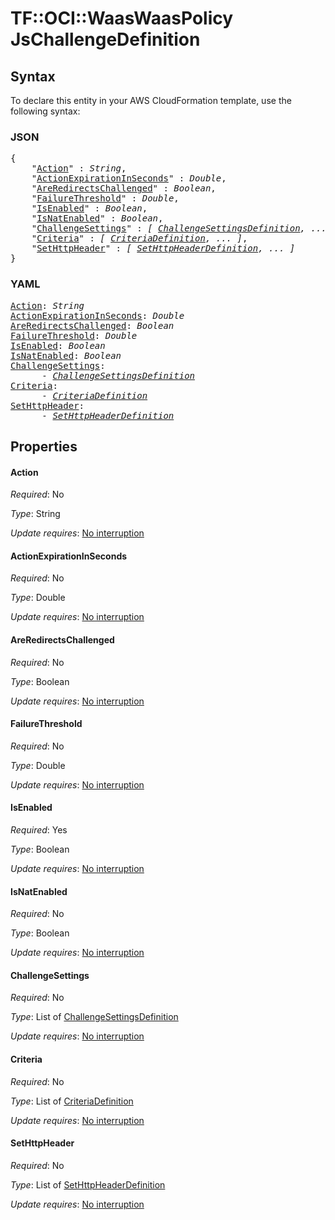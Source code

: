 # TF::OCI::WaasWaasPolicy JsChallengeDefinition

## Syntax

To declare this entity in your AWS CloudFormation template, use the following syntax:

### JSON

<pre>
{
    "<a href="#action" title="Action">Action</a>" : <i>String</i>,
    "<a href="#actionexpirationinseconds" title="ActionExpirationInSeconds">ActionExpirationInSeconds</a>" : <i>Double</i>,
    "<a href="#areredirectschallenged" title="AreRedirectsChallenged">AreRedirectsChallenged</a>" : <i>Boolean</i>,
    "<a href="#failurethreshold" title="FailureThreshold">FailureThreshold</a>" : <i>Double</i>,
    "<a href="#isenabled" title="IsEnabled">IsEnabled</a>" : <i>Boolean</i>,
    "<a href="#isnatenabled" title="IsNatEnabled">IsNatEnabled</a>" : <i>Boolean</i>,
    "<a href="#challengesettings" title="ChallengeSettings">ChallengeSettings</a>" : <i>[ <a href="challengesettingsdefinition.md">ChallengeSettingsDefinition</a>, ... ]</i>,
    "<a href="#criteria" title="Criteria">Criteria</a>" : <i>[ <a href="criteriadefinition.md">CriteriaDefinition</a>, ... ]</i>,
    "<a href="#sethttpheader" title="SetHttpHeader">SetHttpHeader</a>" : <i>[ <a href="sethttpheaderdefinition.md">SetHttpHeaderDefinition</a>, ... ]</i>
}
</pre>

### YAML

<pre>
<a href="#action" title="Action">Action</a>: <i>String</i>
<a href="#actionexpirationinseconds" title="ActionExpirationInSeconds">ActionExpirationInSeconds</a>: <i>Double</i>
<a href="#areredirectschallenged" title="AreRedirectsChallenged">AreRedirectsChallenged</a>: <i>Boolean</i>
<a href="#failurethreshold" title="FailureThreshold">FailureThreshold</a>: <i>Double</i>
<a href="#isenabled" title="IsEnabled">IsEnabled</a>: <i>Boolean</i>
<a href="#isnatenabled" title="IsNatEnabled">IsNatEnabled</a>: <i>Boolean</i>
<a href="#challengesettings" title="ChallengeSettings">ChallengeSettings</a>: <i>
      - <a href="challengesettingsdefinition.md">ChallengeSettingsDefinition</a></i>
<a href="#criteria" title="Criteria">Criteria</a>: <i>
      - <a href="criteriadefinition.md">CriteriaDefinition</a></i>
<a href="#sethttpheader" title="SetHttpHeader">SetHttpHeader</a>: <i>
      - <a href="sethttpheaderdefinition.md">SetHttpHeaderDefinition</a></i>
</pre>

## Properties

#### Action

_Required_: No

_Type_: String

_Update requires_: [No interruption](https://docs.aws.amazon.com/AWSCloudFormation/latest/UserGuide/using-cfn-updating-stacks-update-behaviors.html#update-no-interrupt)

#### ActionExpirationInSeconds

_Required_: No

_Type_: Double

_Update requires_: [No interruption](https://docs.aws.amazon.com/AWSCloudFormation/latest/UserGuide/using-cfn-updating-stacks-update-behaviors.html#update-no-interrupt)

#### AreRedirectsChallenged

_Required_: No

_Type_: Boolean

_Update requires_: [No interruption](https://docs.aws.amazon.com/AWSCloudFormation/latest/UserGuide/using-cfn-updating-stacks-update-behaviors.html#update-no-interrupt)

#### FailureThreshold

_Required_: No

_Type_: Double

_Update requires_: [No interruption](https://docs.aws.amazon.com/AWSCloudFormation/latest/UserGuide/using-cfn-updating-stacks-update-behaviors.html#update-no-interrupt)

#### IsEnabled

_Required_: Yes

_Type_: Boolean

_Update requires_: [No interruption](https://docs.aws.amazon.com/AWSCloudFormation/latest/UserGuide/using-cfn-updating-stacks-update-behaviors.html#update-no-interrupt)

#### IsNatEnabled

_Required_: No

_Type_: Boolean

_Update requires_: [No interruption](https://docs.aws.amazon.com/AWSCloudFormation/latest/UserGuide/using-cfn-updating-stacks-update-behaviors.html#update-no-interrupt)

#### ChallengeSettings

_Required_: No

_Type_: List of <a href="challengesettingsdefinition.md">ChallengeSettingsDefinition</a>

_Update requires_: [No interruption](https://docs.aws.amazon.com/AWSCloudFormation/latest/UserGuide/using-cfn-updating-stacks-update-behaviors.html#update-no-interrupt)

#### Criteria

_Required_: No

_Type_: List of <a href="criteriadefinition.md">CriteriaDefinition</a>

_Update requires_: [No interruption](https://docs.aws.amazon.com/AWSCloudFormation/latest/UserGuide/using-cfn-updating-stacks-update-behaviors.html#update-no-interrupt)

#### SetHttpHeader

_Required_: No

_Type_: List of <a href="sethttpheaderdefinition.md">SetHttpHeaderDefinition</a>

_Update requires_: [No interruption](https://docs.aws.amazon.com/AWSCloudFormation/latest/UserGuide/using-cfn-updating-stacks-update-behaviors.html#update-no-interrupt)

